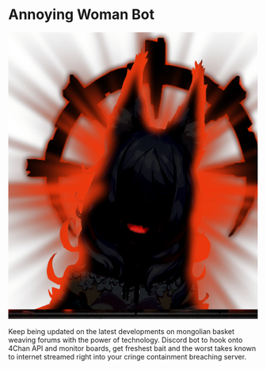 # Annoying Woman Bot

<p align="center">
  <img src="logo.png"/>
</p>

Keep being updated on the latest developments on mongolian basket weaving
forums with the power of technology. Discord bot to hook onto 4Chan API and
monitor boards, get freshest bait and the worst takes known to internet
streamed right into your cringe containment breaching server.
